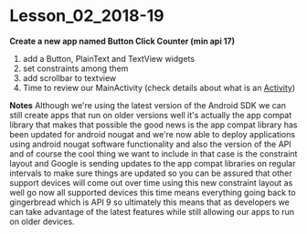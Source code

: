 # Lesson_02_2018-19

**Create a new app named Button Click Counter (min api 17)**

1. add a Button, PlainText and TextView widgets
2. set constraints among them
3. add scrollbar to textview
4. Time to review our MainActivity (check details about what is an [Activity](https://developer.android.com/reference/android/app/Activity))


**Notes**
Although we're using the latest version of the Android SDK we can still create apps that run on older versions well it's actually the app compat library that makes that possible the good news is the app compat library has been updated for android nougat and we're now able to deploy applications using android nougat software functionality and also the version of the API and of course the cool thing we want to include in that case is the constraint layout and Google is sending updates to the app compat libraries on regular intervals to make sure things are updated so you can be assured that other support devices will come out over time using this new constraint layout as well go now all supported devices this time means everything going back to gingerbread which is API 9 so ultimately this means that as developers we can take advantage of the latest features while still allowing our apps to run on older devices.
